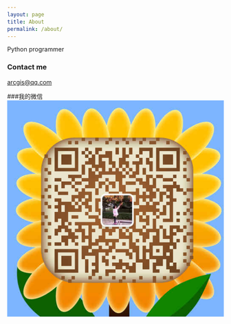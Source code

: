 ```yaml
---
layout: page
title: About
permalink: /about/
---
```


Python programmer

### Contact me

[arcgis@qq.com](mailto:arcgis@qq.com)

###我的微信
<img src="/images/mmqrcode1432452023005.png" alt="我的微信" />